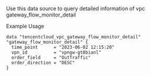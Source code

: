 Use this data source to query detailed information of vpc gateway_flow_monitor_detail

Example Usage

```hcl
data "tencentcloud_vpc_gateway_flow_monitor_detail" "gateway_flow_monitor_detail" {
  time_point      = "2023-06-02 12:15:20"
  vpn_id          = "vpngw-gt8bianl"
  order_field     = "OutTraffic"
  order_direction = "DESC"
}
```